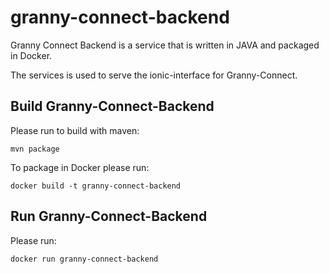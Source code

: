 # granny-connect-backend

Granny Connect Backend is a service that is written in JAVA and packaged in Docker.

The services is used to serve the ionic-interface for Granny-Connect.

## Build Granny-Connect-Backend

Please run to build with maven:

```mvn package```

To package in Docker please run:

```docker build -t granny-connect-backend```

## Run Granny-Connect-Backend

Please run:

```docker run granny-connect-backend```